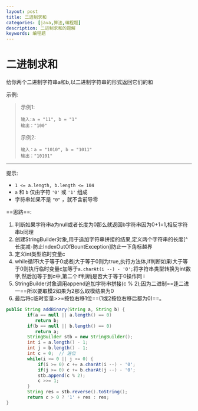 ```yaml
---
layout: post
title: 二进制求和
categories: [java,算法,编程题]
description: 二进制求和的题解
keywords: 编程题
---
```


# 二进制求和

给你两个二进制字符串a和b,以二进制字符串的形式返回它们的和

示例:

>  示例1:
>
>  ```
>  输入:a = "11", b = "1"
>  输出："100"
>  ```
>
>  示例2:
>
>  ```
>  输入：a = "1010", b = "1011"
>  输出："10101"
>  ```

---
提示:

-  `1 <= a.length, b.length <= 104`
-  `a` 和 `b` 仅由字符 `'0'` 或 `'1'` 组成
-  字符串如果不是 `"0"` ，就不含前导零

==思路==:

1.  判断如果字符串a为null或者长度为0那么就返回b字符串因为0+1=1,相反字符串b同理
2.  创建StringBuilder对象,用于追加字符串拼接的结果,定义两个字符串的长度[^长度减-防止IndexOutOfBountException]防止一下角标越界
3.  定义int类型临时变量c
4.  while循环i大于等于0或者j大于等于0则为true,执行方法体,if判断如果i大于等于0则执行临时变量c加等于`a.charAt(i --) - '0';`将字符串类型转换为int数字,然后加等于到c中,第二个if判断j是否大于等于0操作同 i
5.  StringBuilder对象调用append追加字符串拼接(c % 2);因为二进制==逢二进一==所以要取模2如果为2那么取模结果为0
6.  最后将c临时变量>>=按位右移1位==(1或2按位右移后都为0)==。

```java
public String addBinary(String a, String b) {
        if(a == null || a.length() == 0) 
           return b;
        if(b == null || b.length() == 0) 
           return a;
        StringBuilder stb = new StringBuilder();
        int i = a.length() - 1;
        int j = b.length() - 1;
        int c = 0;  // 进位
        while(i >= 0 || j >= 0) {
            if(i >= 0) c += a.charAt(i --) - '0';
            if(j >= 0) c += b.charAt(j --) - '0';
            stb.append(c % 2);
            c >>= 1;
        }
        String res = stb.reverse().toString();
        return c > 0 ? '1' + res : res;
}
```

